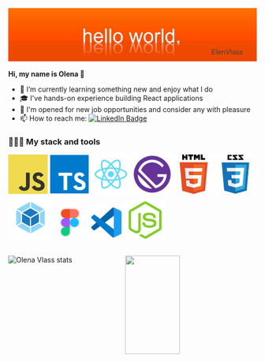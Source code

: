<img src="images/hello.jpeg">

**Hi, my name is Olena 👋**

- 🌱 I’m currently learning something new and enjoy what I do
- 🎓 I've hands-on experience building React applications
- 💼 I'm opened for new job opportunities and consider any with pleasure
- 📫 How to reach me: [![LinkedIn Badge](https://img.shields.io/badge/in-elen__vlass-blue)](https://www.linkedin.com/in/elena-vlass/)

### 👨🏻‍💻 My stack and tools

<img src="images/javascript.png" width="80"> <img src="images/typescript.svg" width="80"> <img src="images/react.png" width="80"> <img src="images/gatsby.png" width="80"> <img src="images/html.png" width="80"> <img src="images/css.png" width="80"> <img src="images/webpack.png" width="90"><img src="images/figma-light.png" width="70"> <img src="images/vsc.png" width="70"> <img src="images/node-js.svg" width="80">

##

<img src="https://github-readme-stats.vercel.app/api?username=ElenVlass&show_icons=true&count_private=true&hide=issues&rank_icon=github&theme=radical" width="47%" alt="Olena Vlass stats" align="left">


 <img height=200 align="center" src="https://github-readme-stats.vercel.app/api/top-langs?username=ElenVlass&layout=compact&hide_progress=true&langs_count=8&theme=radical" width="47%" align="right"/>
<!-- <img src="https:/github-readme-stats.vercel.app/api/top-langs/?username=ElenVlass" width="47%" alt="Olena Vlass top langs" align="right"> -->

